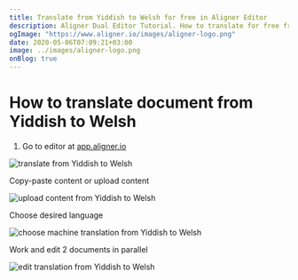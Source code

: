 ```yaml
---
title: Translate from Yiddish to Welsh for free in Aligner Editor
description: Aligner Dual Editor Tutorial. How to translate for free from Yiddish to Welsh. Aligner is multilingual document management platform. 
ogImage: "https://www.aligner.io/images/aligner-logo.png"
date: 2020-05-06T07:09:21+03:00
image: ../images/aligner-logo.png
onBlog: true
---
```


# How to translate document from Yiddish to Welsh

1. Go to editor at [app.aligner.io](https://app.aligner.io "Aligner App web page")

![translate from Yiddish to Welsh](../aligner-blank-editor.png "translate from Yiddish to Welsh")

Copy-paste content or upload content

![upload content from Yiddish to Welsh](../aligner-uploaded-document.png "upload content from Yiddish to Welsh")

Choose desired language

![choose machine translation from Yiddish to Welsh](../aligner-language-dropdown.png "choose machine translation from Yiddish to Welsh")

Work and edit 2 documents in parallel

![edit translation from Yiddish to Welsh](../aligner-double-sitded-editor.png "edit translation from Yiddish to Welsh")

